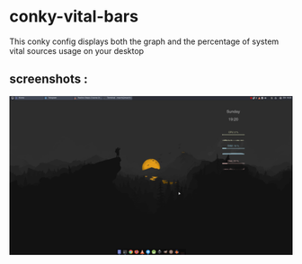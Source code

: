 # conky-vital-bars
This conky config displays both the graph and the percentage of system vital sources usage on your desktop

## screenshots : 
<img src="https://github.com/nikzad-avasam/conky-vital-bars/blob/main/Screenshot_2021-12-26_19-20-15.png" />
